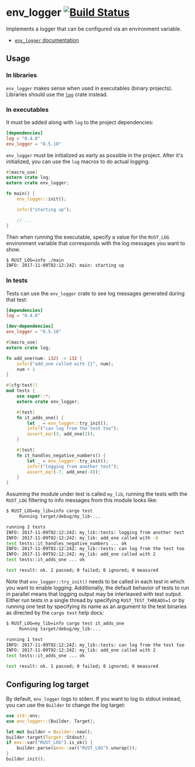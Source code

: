 env_logger [![Build Status](https://travis-ci.org/sebasmagri/env_logger.svg?branch=master)](https://travis-ci.org/sebasmagri/env_logger)
==========

Implements a logger that can be configured via an environment variable.

* [`env_logger` documentation](https://docs.rs/env_logger)

## Usage

### In libraries

`env_logger` makes sense when used in executables (binary projects). Libraries should use the [`log`](https://doc.rust-lang.org/log) crate instead.

### In executables

It must be added along with `log` to the project dependencies:

```toml
[dependencies]
log = "0.4.0"
env_logger = "0.5.10"
```

`env_logger` must be initialized as early as possible in the project. After it's initialized, you can use the `log` macros to do actual logging.

```rust
#[macro_use]
extern crate log;
extern crate env_logger;

fn main() {
    env_logger::init();

    info!("starting up");

    // ...
}
```

Then when running the executable, specify a value for the `RUST_LOG`
environment variable that corresponds with the log messages you want to show.

```bash
$ RUST_LOG=info ./main
INFO: 2017-11-09T02:12:24Z: main: starting up
```

### In tests

Tests can use the `env_logger` crate to see log messages generated during that test:

```toml
[dependencies]
log = "0.4.0"

[dev-dependencies]
env_logger = "0.5.10"
```

```rust
#[macro_use]
extern crate log;

fn add_one(num: i32) -> i32 {
    info!("add_one called with {}", num);
    num + 1
}

#[cfg(test)]
mod tests {
    use super::*;
    extern crate env_logger;

    #[test]
    fn it_adds_one() {
        let _ = env_logger::try_init();
        info!("can log from the test too");
        assert_eq!(3, add_one(2));
    }

    #[test]
    fn it_handles_negative_numbers() {
        let _ = env_logger::try_init();
        info!("logging from another test");
        assert_eq!(-7, add_one(-8));
    }
}
```

Assuming the module under test is called `my_lib`, running the tests with the
`RUST_LOG` filtering to info messages from this module looks like:

```bash
$ RUST_LOG=my_lib=info cargo test
     Running target/debug/my_lib-...

running 2 tests
INFO: 2017-11-09T02:12:24Z: my_lib::tests: logging from another test
INFO: 2017-11-09T02:12:24Z: my_lib: add_one called with -8
test tests::it_handles_negative_numbers ... ok
INFO: 2017-11-09T02:12:24Z: my_lib::tests: can log from the test too
INFO: 2017-11-09T02:12:24Z: my_lib: add_one called with 2
test tests::it_adds_one ... ok

test result: ok. 2 passed; 0 failed; 0 ignored; 0 measured
```

Note that `env_logger::try_init()` needs to be called in each test in which you
want to enable logging. Additionally, the default behavior of tests to
run in parallel means that logging output may be interleaved with test output.
Either run tests in a single thread by specifying `RUST_TEST_THREADS=1` or by
running one test by specifying its name as an argument to the test binaries as
directed by the `cargo test` help docs:

```bash
$ RUST_LOG=my_lib=info cargo test it_adds_one
     Running target/debug/my_lib-...

running 1 test
INFO: 2017-11-09T02:12:24Z: my_lib::tests: can log from the test too
INFO: 2017-11-09T02:12:24Z: my_lib: add_one called with 2
test tests::it_adds_one ... ok

test result: ok. 1 passed; 0 failed; 0 ignored; 0 measured
```

## Configuring log target

By default, `env_logger` logs to stderr. If you want to log to stdout instead,
you can use the `Builder` to change the log target:

```rust
use std::env;
use env_logger::{Builder, Target};

let mut builder = Builder::new();
builder.target(Target::Stdout);
if env::var("RUST_LOG").is_ok() {
    builder.parse(&env::var("RUST_LOG").unwrap());
}
builder.init();
```
